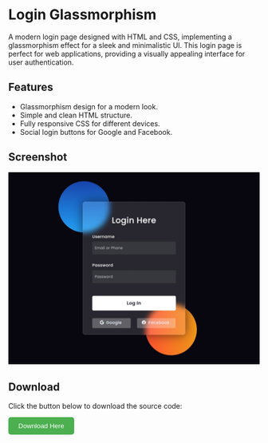 # Login Glassmorphism

A modern login page designed with HTML and CSS, implementing a glassmorphism effect for a sleek and minimalistic UI. This login page is perfect for web applications, providing a visually appealing interface for user authentication.

## Features
- Glassmorphism design for a modern look.
- Simple and clean HTML structure.
- Fully responsive CSS for different devices.
- Social login buttons for Google and Facebook.

## Screenshot

<div align="center">
  <img src="Screenshot/screenshot.jpg" alt="Login Page Screenshot" width="600">
</div>

## Download

Click the button below to download the source code:

<a href="https://github.com/y-nabeelxd/Login-Glassmorphism/blob/main/index.html" download>
  <button style="padding: 10px 20px; background-color: #4CAF50; color: white; border: none; border-radius: 5px; cursor: pointer;">
    Download Here
  </button>
</a>
